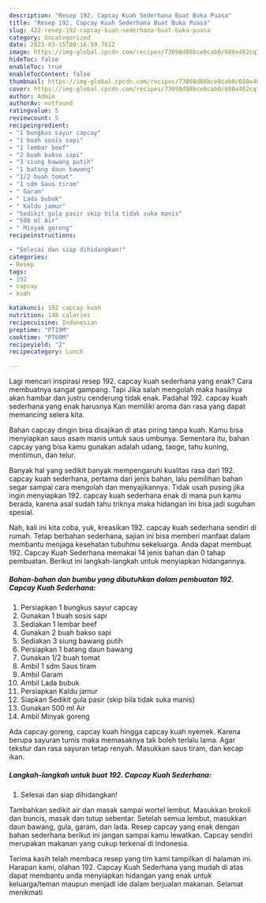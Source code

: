 ```yaml
---
description: "Resep 192. Capcay Kuah Sederhana Buat Buka Puasa"
title: "Resep 192. Capcay Kuah Sederhana Buat Buka Puasa"
slug: 422-resep-192-capcay-kuah-sederhana-buat-buka-puasa
category: Uncategorized
date: 2023-03-15T00:16:59.761Z
image: https://img-global.cpcdn.com/recipes/73098d88bce8cab0/680x482cq70/192-capcay-kuah-sederhana-foto-resep-utama.jpg
hideToc: false
enableToc: true
enableTocContent: false
thumbnail: https://img-global.cpcdn.com/recipes/73098d88bce8cab0/680x482cq70/192-capcay-kuah-sederhana-foto-resep-utama.jpg
cover: https://img-global.cpcdn.com/recipes/73098d88bce8cab0/680x482cq70/192-capcay-kuah-sederhana-foto-resep-utama.jpg
author: Admin
authorAv: notfound
ratingvalue: 5
reviewcount: 5
recipeingredient:
- "1 bungkus sayur capcay"
- "1 buah sosis sapi"
- "1 lembar beef"
- "2 buah bakso sapi"
- "3 siung bawang putih"
- "1 batang daun bawang"
- "1/2 buah tomat"
- "1 sdm Saus tiram"
- " Garam"
- " Lada bubuk"
- " Kaldu jamur"
- "Sedikit gula pasir skip bila tidak suka manis"
- "500 ml Air"
- " Minyak goreng"
recipeinstructions:

- "Selesai dan siap dihidangkan!"
categories:
- Resep
tags:
- 192
- capcay
- kuah

katakunci: 192 capcay kuah 
nutrition: 148 calories
recipecuisine: Indonesian
preptime: "PT19M"
cooktime: "PT60M"
recipeyield: "2"
recipecategory: Lunch

---
```



Lagi mencari inspirasi resep 192. capcay kuah sederhana yang enak? Cara membuatnya sangat gampang. Tapi Jika salah mengolah maka hasilnya akan hambar dan justru cenderung tidak enak. Padahal 192. capcay kuah sederhana yang enak harusnya Kan memiliki aroma dan rasa yang dapat memancing selera kita.


Bahan capcay dingin bisa disajikan di atas piring tanpa kuah. Kamu bisa menyiapkan saus asam manis untuk saus umbunya. Sementara itu, bahan capcay yang bisa kamu gunakan adalah udang, taoge, tahu kuning, mentimun, dan telur.

Banyak hal yang sedikit banyak mempengaruhi kualitas rasa dari 192. capcay kuah sederhana, pertama dari jenis bahan, lalu pemilihan bahan segar sampai cara mengolah dan menyajikannya. Tidak usah pusing jika ingin menyiapkan 192. capcay kuah sederhana enak di mana pun kamu berada, karena asal sudah tahu triknya maka hidangan ini bisa jadi suguhan spesial.


Nah, kali ini kita coba, yuk, kreasikan 192. capcay kuah sederhana sendiri di rumah. Tetap berbahan sederhana, sajian ini bisa memberi manfaat dalam membantu menjaga kesehatan tubuhmu sekeluarga. Anda dapat membuat 192. Capcay Kuah Sederhana memakai 14 jenis bahan dan 0 tahap pembuatan. Berikut ini langkah-langkah untuk menyiapkan hidangannya.

<!--inarticleads1-->

##### Bahan-bahan dan bumbu yang dibutuhkan dalam pembuatan 192. Capcay Kuah Sederhana:

1. Persiapkan 1 bungkus sayur capcay
1. Gunakan 1 buah sosis sapi
1. Sediakan 1 lembar beef
1. Gunakan 2 buah bakso sapi
1. Sediakan 3 siung bawang putih
1. Persiapkan 1 batang daun bawang
1. Gunakan 1/2 buah tomat
1. Ambil 1 sdm Saus tiram
1. Ambil  Garam
1. Ambil  Lada bubuk
1. Persiapkan  Kaldu jamur
1. Siapkan Sedikit gula pasir (skip bila tidak suka manis)
1. Gunakan 500 ml Air
1. Ambil  Minyak goreng


Ada capcay goreng, capcay kuah hingga capcay kuah nyemek. Karena berupa sayuran tumis maka memasaknya tak boleh terlalu lama. Agar tekstur dan rasa sayuran tetap renyah. Masukkan saus tiram, dan kecap ikan. 

<!--inarticleads2-->

##### Langkah-langkah untuk buat 192. Capcay Kuah Sederhana:


1. Selesai dan siap dihidangkan!

Tambahkan sedikit air dan masak sampai wortel lembut. Masukkan brokoli dan buncis, masak dan tutup sebentar. Setelah semua lembut, masukkan daun bawang, gula, garam, dan lada. Resep capcay yang enak dengan bahan sederhana berikut ini jangan sampai kamu lewatkan. Capcay sendiri merupakan makanan yang cukup terkenal di Indonesia. 

Terima kasih telah membaca resep yang tim kami tampilkan di halaman ini. Harapan kami, olahan 192. Capcay Kuah Sederhana yang mudah di atas dapat membantu anda menyiapkan hidangan yang enak untuk keluarga/teman maupun menjadi ide dalam berjualan makanan. Selamat menikmati
